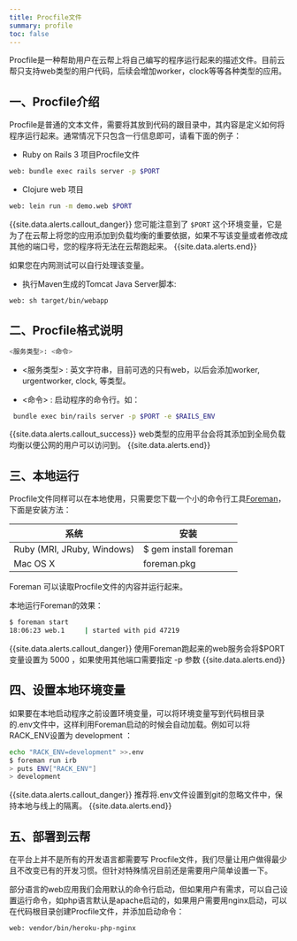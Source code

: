 ```yaml
---
title: Procfile文件
summary: profile
toc: false
---
```

<div id="toc"></div>

Procfile是一种帮助用户在云帮上将自己编写的程序运行起来的描述文件。目前云帮只支持web类型的用户代码，后续会增加worker，clock等等各种类型的应用。

## 一、Procfile介绍

Procfile是普通的文本文件，需要将其放到代码的跟目录中，其内容是定义如何将程序运行起来。通常情况下只包含一行信息即可，请看下面的例子：

- Ruby on Rails 3 项目Procfile文件

```bash
web: bundle exec rails server -p $PORT
```

- Clojure web 项目

```bash
web: lein run -m demo.web $PORT
```

{{site.data.alerts.callout_danger}}
您可能注意到了 `$PORT` 这个环境变量，它是为了在云帮上将您的应用添加到负载均衡的重要依据，如果不写该变量或者修改成其他的端口号，您的程序将无法在云帮跑起来。
{{site.data.alerts.end}}

如果您在内网测试可以自行处理该变量。

- 执行Maven生成的Tomcat Java Server脚本:

```bash
web: sh target/bin/webapp
```

## 二、Procfile格式说明

```bash
<服务类型>: <命令>
```

- <服务类型> : 英文字符串，目前可选的只有web，以后会添加worker, urgentworker, clock, 等类型。

- <命令> : 启动程序的命令行。如：

```bash
 bundle exec bin/rails server -p $PORT -e $RAILS_ENV
```

{{site.data.alerts.callout_success}}
web类型的应用平台会将其添加到全局负载均衡以便公网的用户可以访问到。
{{site.data.alerts.end}}

## 三、本地运行

Procfile文件同样可以在本地使用，只需要您下载一个小的命令行工具[Foreman](http://blog.daviddollar.org/2011/05/06/introducing-foreman.html)，下面是安装方法：

| 系统                         | 安装                    |
| -------------------------- | --------------------- |
| Ruby (MRI, JRuby, Windows) | $ gem install foreman |
| Mac OS X                   | foreman.pkg           |

Foreman 可以读取Procfile文件的内容并运行起来。

本地运行Foreman的效果：

```bash
$ foreman start
18:06:23 web.1     | started with pid 47219
```

{{site.data.alerts.callout_danger}}
使用Foreman跑起来的web服务会将$PORT变量设置为 5000 ，如果使用其他端口需要指定 -p 参数
{{site.data.alerts.end}}

## 四、设置本地环境变量

如果要在本地启动程序之前设置环境变量，可以将环境变量写到代码根目录的.env文件中，这样利用Foreman启动的时候会自动加载。例如可以将RACK_ENV设置为 development ：

```bash
echo "RACK_ENV=development" >>.env
$ foreman run irb
> puts ENV["RACK_ENV"]
> development
```

{{site.data.alerts.callout_danger}}
推荐将.env文件设置到git的忽略文件中，保持本地与线上的隔离。
{{site.data.alerts.end}}

## 五、部署到云帮

在平台上并不是所有的开发语言都需要写 Procfile文件，我们尽量让用户做得最少且不改变已有的开发习惯。但针对特殊情况目前还是需要用户简单设置一下。

部分语言的web应用我们会用默认的命令行启动，但如果用户有需求，可以自己设置运行命令，如php语言默认是apache启动的，如果用户需要用nginx启动，可以在代码根目录创建Procfile文件，并添加启动命令：

```
web: vendor/bin/heroku-php-nginx
```